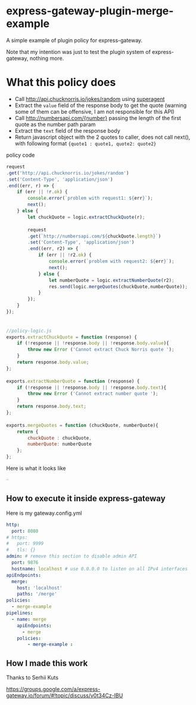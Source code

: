 # express-gateway-plugin-merge-example

A simple example of plugin policy for express-gateway.

Note that my intention was just to test the plugin system of express-gateway, nothing more.

# What this policy does

- Call http://api.chucknorris.io/jokes/random using [superagent](https://github.com/visionmedia/superagent)
- Extract the `value` field of the response body to get the quote (warning some of them can be offensive, I am not responsible for this API)
- Call http://numbersapi.com/{number} passing the length of the first quote as the number path param
- Extract the `text` field of the response body
- Return javascript object with the 2 quotes to caller, does not call next(), with following format
`{quote1 : quote1, quote2: quote2}`


policy code

```javascript
request
.get('http://api.chucknorris.io/jokes/random')
.set('Content-Type', 'application/json')
.end((err, r) => {
    if (err || !r.ok) {
        console.error(`problem with request1: ${err}`);
        next();
    } else {
        let chuckQuote = logic.extractChuckQuote(r);

        request
        .get(`http://numbersapi.com/${chuckQuote.length}`)
        .set('Content-Type', 'application/json')
        .end((err, r2) => {
            if (err || !r2.ok) {
                console.error(`problem with request2: ${err}`);
                next();
            } else {
                let numberQuote = logic.extractNumberQuote(r2);
                res.send(logic.mergeQuotes(chuckQuote,numberQuote));
            }
        });
    }
});


//policy-logic.js
exports.extractChuckQuote = function (response) {
    if (!response || !response.body || !response.body.value){
        throw new Error ('Cannot extract Chuck Norris quote ');
    }
    return response.body.value;
};

exports.extractNumberQuote = function (response) {
    if (!response || !response.body || !response.body.text){
        throw new Error ('Cannot extract number quote ');
    }
    return response.body.text;
};

exports.mergeQuotes = function (chuckQuote, numberQuote){
    return {
        chuckQuote : chuckQuote,
        numberQuote: numberQuote
    };
};


```

Here is what it looks like

![screenshot](./gfx/screenshot.png)


## How to execute it inside express-gateway

Here is my gateway.config.yml

```yml
http:
  port: 8080
# https:
#   port: 9999
#   tls: {}
admin: # remove this section to disable admin API
  port: 9876
  hostname: localhost # use 0.0.0.0 to listen on all IPv4 interfaces
apiEndpoints:
  merge:
    host: 'localhost'
    paths: '/merge'
policies:
  - merge-example
pipelines:
  - name: merge
    apiEndpoints:
      - merge
    policies:
        - merge-example :

```

## How I made this work

Thanks to Serhii Kuts

https://groups.google.com/a/express-gateway.io/forum/#!topic/discuss/v0t34Cz-IBU
